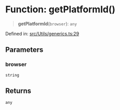 # Function: getPlatformId()

> **getPlatformId**(`browser`): `any`

Defined in: [src/Utils/generics.ts:29](https://github.com/Fokusdotid/Baileys/blob/abcb8d9f2160683543784d4a7641ec0f8c55ed7e/src/Utils/generics.ts#L29)

## Parameters

### browser

`string`

## Returns

`any`
